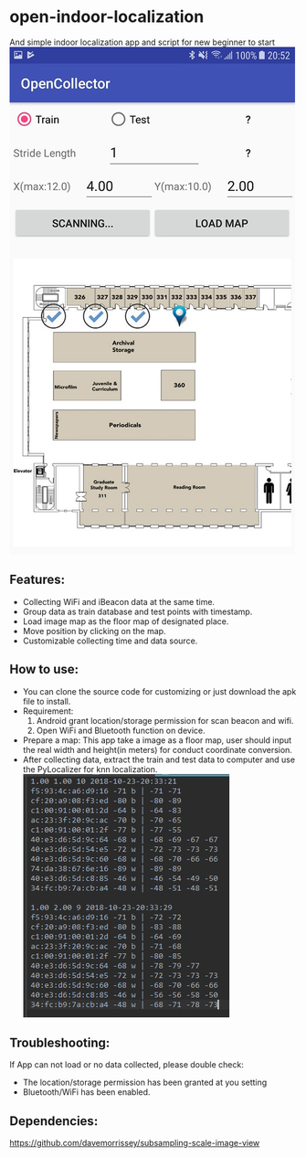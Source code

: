 # open-indoor-localization
And simple indoor localization app and script for new beginner to start
![ScreenShop](https://github.com/LeslieXong/open-indoor-localization/blob/master/pictures/screeshot.jpg?raw=true)

## Features:
* Collecting WiFi and iBeacon data at the same time.
* Group data as train database and test points with timestamp.
* Load image map as the floor map of designated place.
* Move position by clicking on the map.
* Customizable collecting time and data source.

## How to use:
* You can clone the source code for customizing or just download the apk file to install.
* Requirement:
   1. Android grant location/storage permission for scan beacon and wifi.
   2. Open WiFi and Bluetooth function on device.
* Prepare a map: This app take a image as a floor map, user should input the real width and height(in meters) for conduct coordinate conversion.
* After collecting data, extract the train and test data to computer and use the PyLocalizer for knn localization.
![Data format](https://github.com/LeslieXong/open-indoor-localization/blob/master/pictures/data_format.png?raw=true)

## Troubleshooting:
If App can not load or no data collected, please double check:
* The location/storage permission has been granted at you setting
* Bluetooth/WiFi has been enabled.

## Dependencies:
https://github.com/davemorrissey/subsampling-scale-image-view



